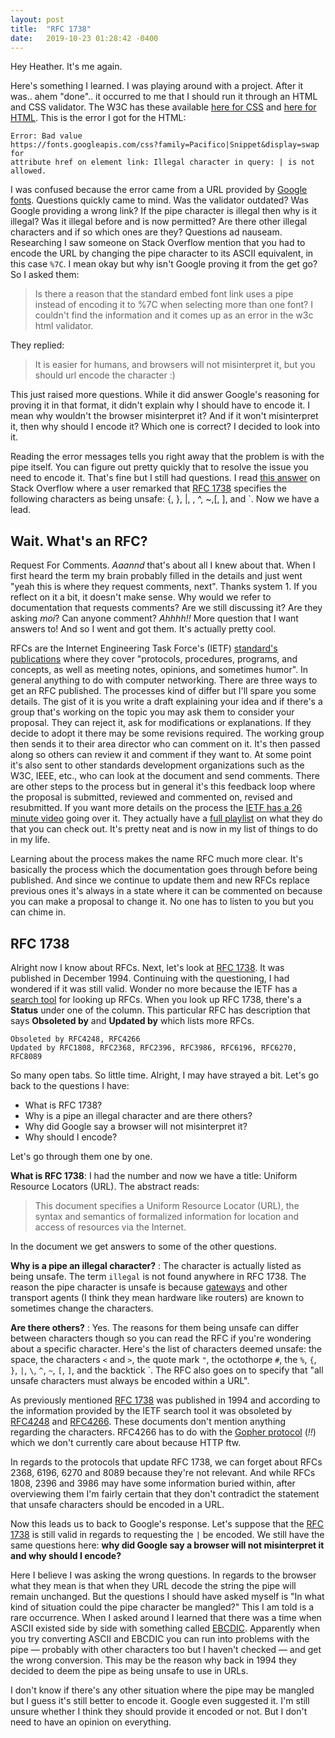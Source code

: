 ```yaml
---
layout: post
title:  "RFC 1738"
date:   2019-10-23 01:28:42 -0400
---
```


Hey Heather. It's  me again.

Here's something I learned. I was playing around with a project. After it was..
ahem "done".. it occurred to me that I should run it through an HTML and CSS
validator. The W3C has these available [here for CSS][w3c-css] and [here for
HTML][w3c-html]. This is the error I got for the HTML:

```
Error: Bad value
https://fonts.googleapis.com/css?family=Pacifico|Snippet&display=swap for
attribute href on element link: Illegal character in query: | is not allowed.
```
I was confused because the error came from a URL provided by [Google
fonts][google-fonts]. Questions quickly came to mind. Was the validator
outdated? Was Google providing a wrong link? If the pipe character is illegal
then why is it illegal? Was it illegal before and is now permitted? Are there
other illegal characters and if so which ones are they? Questions ad nauseam.
Researching I saw someone on Stack Overflow mention that you had to encode the
URL by changing the pipe character to its ASCII equivalent, in this case `%7C`.
I mean okay but why isn't Google proving it from the get go? So I asked them: 

> Is there a reason that the standard embed font link uses a pipe instead of
> encoding it to %7C when selecting more than one font? I couldn't find the
> information and it comes up as an error in the w3c html validator.

They replied: 

> It is easier for humans, and browsers will not misinterpret it, but you should
> url encode the character :)

This just raised more questions. While it did answer Google's reasoning for
proving it in that format, it didn't explain why I should have to encode it. I
mean why wouldn't the browser misinterpret it? And if it won't misinterpret it,
then why should I encode it? Which one is correct? I decided to look into it.

Reading the error messages tells you right away that the problem is with the
pipe itself. You can figure out pretty quickly that to resolve the issue you
need to encode it. That's fine but I still had questions. I read [this
answer][so-answer-1] on Stack Overflow where a user remarked that [RFC
1738][rfc-1738] specifies the following characters as being unsafe: {, }, |, \,
^, ~,[, ], and \`. Now we have a lead. 

## Wait. What's an RFC?

Request For Comments. *Aaannd* that's about all I knew about that. When I first
heard the term my brain probably filled in the details and just went "yeah this
is where they request comments, next". Thanks system 1. If you reflect on it a
bit, it doesn't make sense. Why would we refer to documentation that requests
comments? Are we still discussing it? Are they asking *moi*? Can anyone
comment? *Ahhhh!!* More question that I want answers to! And so I went and got
them. It's actually pretty cool.

RFCs are the Internet Engineering Task Force's (IETF) [standard's
publications][ietf-rfcs] where they cover "protocols, procedures, programs, and
concepts, as well as meeting notes, opinions, and sometimes humor". In general
anything to do with computer networking. There are three ways to get an RFC
published. The processes kind of differ but I'll spare you some details. The
gist of it is you write a draft explaining your idea and if there's a group
that's working on the topic you may ask them to consider your proposal. They can
reject it, ask for modifications or explanations. If they decide to adopt it
there may be some revisions required. The working group then sends it to their
area director who can comment on it. It's then passed along so others can review
it and comment if they want to. At some point it's also sent to other standards
development organizations such as the W3C, IEEE, etc., who can look at the
document and send comments. There are other steps to the process but in general
it's this feedback loop where the proposal is submitted, reviewed and commented
on, revised and resubmitted. If you want more details on the process the [IETF
has a 26 minute video][YT-ietf-rfc] going over it. They actually have a [full
playlist][YT-ietf-list] on what they do that you can check out. It's pretty neat
and is now in my list of things to do in my life.

Learning about the process makes the name RFC much more clear. It's basically
the process which the documentation goes through before being published. And
since we continue to update them and new RFCs replace previous ones it's always
in a state where it can be commented on because you can make a proposal to
change it. No one has to listen to you but you can chime in. 

## RFC 1738

Alright now I know about RFCs. Next, let's look at [RFC 1738][rfc-1738]. It was
published in December 1994. Continuing with the questioning, I had wondered if
it was still valid. Wonder no more because the IETF has a [search
tool][ietf-datatracker] for looking up RFCs. When you look up RFC 1738, there's
a **Status** under one of the column. This particular RFC has description that
says **Obsoleted by** and **Updated by** which lists more RFCs.

```
Obsoleted by RFC4248, RFC4266
Updated by RFC1808, RFC2368, RFC2396, RFC3986, RFC6196, RFC6270, RFC8089
```
So many open tabs. So little time. Alright, I may have strayed a bit. Let's go
back to the questions I have:

- What is RFC 1738?
- Why is a pipe an illegal character and are there others?
- Why did Google say a browser will not misinterpret it?
- Why should I encode?

Let's go through them one by one.

**What is RFC 1738**: I had the number and now we have a title: Uniform Resource
Locators (URL). The abstract reads:

> This document specifies a Uniform Resource Locator (URL), the syntax and
> semantics of formalized information for location and access of resources via
> the Internet.

In the document we get answers to some of the other questions.

**Why is a pipe an illegal character?** : The character is actually listed as
being unsafe. The term `illegal` is not found anywhere in RFC 1738. The reason
the pipe character is unsafe is because [gateways][wiki-gateway] and other
transport agents (I think they mean hardware like routers) are known to
sometimes change the characters.

**Are there others?** : Yes. The reasons for them being unsafe can differ
between characters though so you can read the RFC if you're wondering about a
specific character. Here's the list of characters deemed unsafe: the space, the
characters `<` and `>`, the quote mark `"`, the octothorpe `#`, the `%`, `{`,
`}`, `|`, `\`, `^`, `~`, `[`, `]`, and the backtick \`. The RFC also goes on
to specify that "all unsafe characters must always be encoded within a URL".

As previously mentioned [RFC 1738][rfc-1738] was published in 1994 and according
to the information provided by the IETF search tool it was obsoleted by
[RFC4248][rfc-4248] and [RFC4266][rfc-4266]. These documents don't mention
anything regarding the characters. RFC4266 has to do with the [Gopher
protocol][gopher-protocol] (*!!*) which we don't currently care about because
HTTP ftw.

In regards to the protocols that update RFC 1738, we can forget about RFCs 2368,
6196, 6270 and 8089 because they're not relevant. And while RFCs 1808, 2396 and
3986 may have some information buried within, after overviewing them I'm fairly
certain that they don't contradict the statement that unsafe characters should
be encoded in a URL.

Now this leads us to back to Google's response. Let's suppose that the [RFC
1738][rfc-1738] is still valid in regards to requesting the `|` be encoded. We
still have the same questions here: **why did Google say a browser will not
misinterpret it and why should I encode?**

Here I believe I was asking the wrong questions. In regards to the browser what
they mean is that when they URL decode the string the pipe will remain
unchanged. But the questions I should have asked myself is "In what kind of
situation could the pipe character be mangled?" This I am told is a rare
occurrence. When I asked around I learned that there was a time when ASCII
existed side by side with something called [EBCDIC][wiki-ebcdic]. Apparently
when you try converting ASCII and EBCDIC you can run into problems with the
pipe — probably with other characters too but I haven't checked — and get the
wrong conversion. This may be the reason why back in 1994 they decided to deem
the pipe as being unsafe to use in URLs.

I don't know if there's any other situation where the pipe may be mangled but I
guess it's still better to encode it. Google even suggested it. I'm still unsure
whether I think they should provide it encoded or not. But I don't need to have
an opinion on everything.

[w3c-css]: https://jigsaw.w3.org/css-validator/
[w3c-html]: https://validator.w3.org/#validate_by_uri
[so-answer-1]: https://stackoverflow.com/a/22469221
[google-fonts]: https://fonts.google.com/
[rfc-1738]: https://www.ietf.org/rfc/rfc1738.txt
[ietf-rfcs]: https://www.ietf.org/standards/rfcs/
[YT-ietf-rfc]: https://www.youtube.com/watch?v=j3Toe4P9Pa8
[YT-ietf-list]: https://www.youtube.com/watch?v=_TlqisFpMGw&list=PLC86T-6ZTP5hXPJ
[ietf-datatracker]: https://datatracker.ietf.org/
[wiki-gateway]: https://en.wikipedia.org/wiki/Gateway_(telecommunications)
[rfc-4248]: https://www.ietf.org/rfc/rfc4248.txt
[rfc-4266]: https://www.ietf.org/rfc/rfc4266.txt
[gopher-protocol]: https://en.wikipedia.org/wiki/Gopher_(protocol)
[wiki-ebcdic]: https://en.wikipedia.org/wiki/EBCDIC
